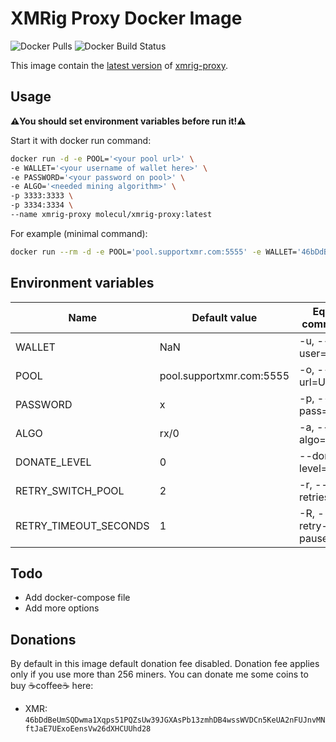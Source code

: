 # XMRig Proxy Docker Image

![Docker Pulls](https://img.shields.io/docker/pulls/molecul/xmrig-proxy) ![Docker Build Status](https://img.shields.io/docker/build/molecul/xmrig-proxy) 

This image contain the [latest version](https://github.com/xmrig/xmrig-proxy/releases/latest) of [xmrig-proxy](https://xmrig.com/proxy). 

## Usage

**⚠️You should set environment variables before run it!⚠️**

Start it with docker run command:

```sh
docker run -d -e POOL='<your pool url>' \ 
-e WALLET='<your username of wallet here>' \
-e PASSWORD='<your password on pool>' \
-e ALGO='<needed mining algorithm>' \
-p 3333:3333 \
-p 3334:3334 \
--name xmrig-proxy molecul/xmrig-proxy:latest
```

For example (minimal command):

```sh
docker run --rm -d -e POOL='pool.supportxmr.com:5555' -e WALLET='46bDdBeUmSQDwma1Xqps51PQZsUw39JGXAsPb13zmhDB4wssWVDCn5KeUA2nFUJnvMNftJaE7UExoEensVw26dXHCUUhd28' -p 3333:3333 molecul/xmrig-proxy:latest
```

## Environment variables

| Name | Default value | Equal command | Description |
| ------ | ------ | ------ | ------ |
| WALLET | NaN | -u, --user=USR | username for mining server / wallet
| POOL | pool.supportxmr.com:5555 | -o, --url=URL | URL of mining server
| PASSWORD | x | -p, --pass=PWD | password for mining server
| ALGO | rx/0 | -a, --algo=ALGO | mining algorithm https://xmrig.com/docs/algorithms
| DONATE_LEVEL | 0 | --donate-level=N | [donate](https://github.com/xmrig/xmrig-proxy#donations) level
| RETRY_SWITCH_POOL | 2 | -r, --retries=N | number of times to retry before switch to backup server
| RETRY_TIMEOUT_SECONDS | 1 | -R, --retry-pause=N | time to pause between retries

## Todo

- Add docker-compose file
- Add more options

## Donations

By default in this image default donation fee disabled. Donation fee applies only if you use more than 256 miners.
You can donate me some coins to buy ☕coffee☕ here:
* XMR: `46bDdBeUmSQDwma1Xqps51PQZsUw39JGXAsPb13zmhDB4wssWVDCn5KeUA2nFUJnvMNftJaE7UExoEensVw26dXHCUUhd28`
